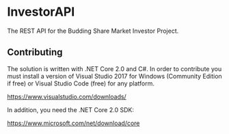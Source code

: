 # InvestorAPI
The REST API for the Budding Share Market Investor Project.

## Contributing

The solution is written with .NET Core 2.0 and C#. In order to contribute you must install a version of Visual Studio 2017 for Windows (Community Edition if free) or Visual Studio Code (free) for any platform.

https://www.visualstudio.com/downloads/

In addition, you need the .NET Core 2.0 SDK:

https://www.microsoft.com/net/download/core

